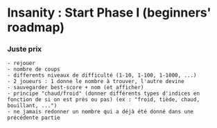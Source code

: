 # Insanity : Start Phase I (beginners' roadmap) 

### Juste prix
	- rejouer
	- nombre de coups
	- differents niveaux de difficulté (1-10, 1-100, 1-1000, ...)
	- 2 joueurs : 1 donne le nombre à trouver, l'autre devine
	- sauvegarder best-score + nom (et afficher)
	- principe "chaud/froid" (donner différents types d'indices en fonction de si on est près ou pas) (ex : "froid, tiède, chaud, bouillant, ...")
	- ne jamais redonner un nombre qui a déjà été donné dans une précédente partie